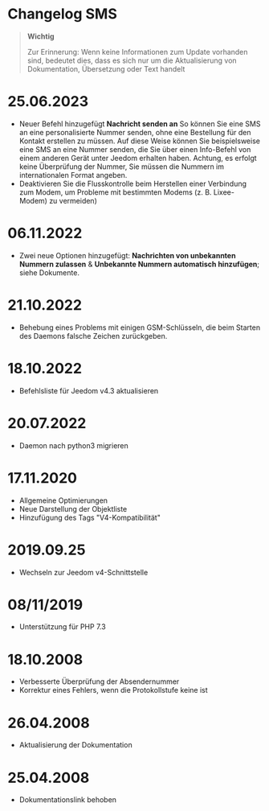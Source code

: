 # Changelog SMS

>**Wichtig**
>
>Zur Erinnerung: Wenn keine Informationen zum Update vorhanden sind, bedeutet dies, dass es sich nur um die Aktualisierung von Dokumentation, Übersetzung oder Text handelt

# 25.06.2023

- Neuer Befehl hinzugefügt **Nachricht senden an** So können Sie eine SMS an eine personalisierte Nummer senden, ohne eine Bestellung für den Kontakt erstellen zu müssen. Auf diese Weise können Sie beispielsweise eine SMS an eine Nummer senden, die Sie über einen Info-Befehl von einem anderen Gerät unter Jeedom erhalten haben. Achtung, es erfolgt keine Überprüfung der Nummer, Sie müssen die Nummern im internationalen Format angeben.
- Deaktivieren Sie die Flusskontrolle beim Herstellen einer Verbindung zum Modem, um Probleme mit bestimmten Modems (z. B. Lixee-Modem) zu vermeiden)

# 06.11.2022

- Zwei neue Optionen hinzugefügt: **Nachrichten von unbekannten Nummern zulassen** & **Unbekannte Nummern automatisch hinzufügen**; siehe Dokumente.

# 21.10.2022

- Behebung eines Problems mit einigen GSM-Schlüsseln, die beim Starten des Daemons falsche Zeichen zurückgeben.

# 18.10.2022

- Befehlsliste für Jeedom v4.3 aktualisieren

# 20.07.2022

- Daemon nach python3 migrieren

# 17.11.2020

- Allgemeine Optimierungen
- Neue Darstellung der Objektliste
- Hinzufügung des Tags "V4-Kompatibilität"

# 2019.09.25

- Wechseln zur Jeedom v4-Schnittstelle

# 08/11/2019

- Unterstützung für PHP 7.3

# 18.10.2008

- Verbesserte Überprüfung der Absendernummer
- Korrektur eines Fehlers, wenn die Protokollstufe keine ist

# 26.04.2008

- Aktualisierung der Dokumentation

# 25.04.2008

- Dokumentationslink behoben
